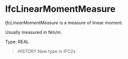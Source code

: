 # IfcLinearMomentMeasure

_IfcLinearMomentMeasure_ is a measure of linear moment.
<!-- end of short definition -->

Usually measured in Nm/m.

Type: REAL

> HISTORY New type in IFC2x.
